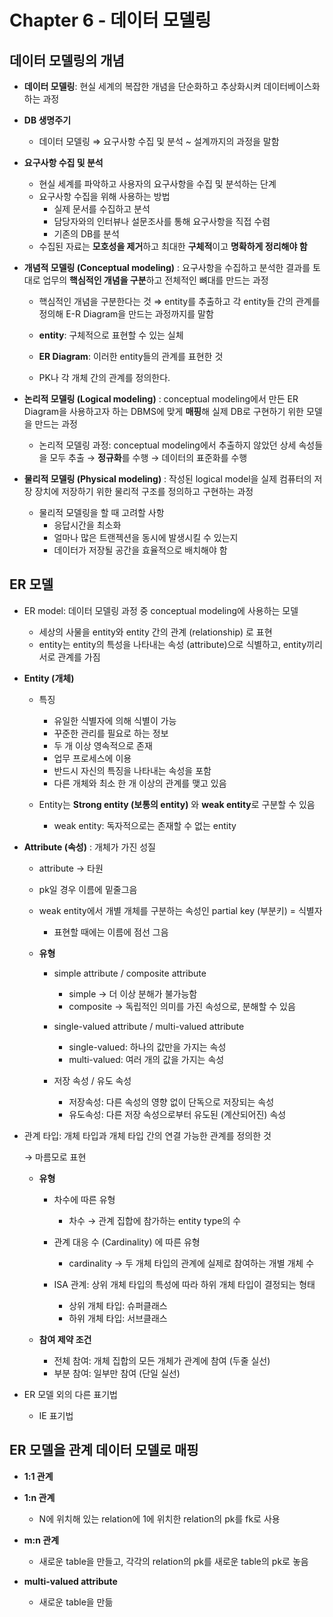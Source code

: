 # Chapter 6 - 데이터 모델링

## 데이터 모델링의 개념

- **데이터 모델링**: 현실 세계의 복잡한 개념을 단순화하고 추상화시켜 데이터베이스화 하는 과정

- **DB 생명주기**
    
    - 데이터 모델링 ⇒ 요구사항 수집 및 분석 ~ 설계까지의 과정을 말함
    
- **요구사항 수집 및 분석**
    - 현실 세계를 파악하고 사용자의 요구사항을 수집 및 분석하는 단계
    - 요구사항 수집을 위해 사용하는 방법
        - 실제 문서를 수집하고 분석
        - 담당자와의 인터뷰나 설문조사를 통해 요구사항을 직접 수렴
        - 기존의 DB를 분석
    - 수집된 자료는 **모호성을 제거**하고 최대한 **구체적**이고 **명확하게 정리해야 함**

- **개념적 모델링 (Conceptual modeling)**
: 요구사항을 수집하고 분석한 결과를 토대로 업무의 **핵심적인 개념을 구분**하고 전체적인 뼈대를 만드는 과정
    - 핵심적인 개념을 구분한다는 것 ⇒ entity를 추출하고 각 entity들 간의 관계를 정의해 E-R Diagram을 만드는 과정까지를 말함
    - **entity**: 구체적으로 표현할 수 있는 실체
    - **ER Diagram**: 이러한 entity들의 관계를 표현한 것
    
    - PK나 각 개체 간의 관계를 정의한다.
    
- **논리적 모델링 (Logical modeling)**
: conceptual modeling에서 만든 ER Diagram을 사용하고자 하는 DBMS에 맞게 **매핑**해 실제 DB로 구현하기 위한 모델을 만드는 과정
    
    - 논리적 모델링 과정: conceptual modeling에서 추출하지 않았던 상세 속성들을 모두 추출 → **정규화**를 수행 → 데이터의 표준화를 수행
    
- **물리적 모델링 (Physical modeling)**
: 작성된 logical model을 실제 컴퓨터의 저장 장치에 저장하기 위한 물리적 구조를 정의하고 구현하는 과정
    
    - 물리적 모델링을 할 때 고려할 사항
        - 응답시간을 최소화
        - 얼마나 많은 트랜젝션을 동시에 발생시킬 수 있는지
        - 데이터가 저장될 공간을 효율적으로 배치해야 함
    

## ER 모델

- ER model: 데이터 모델링 과정 중 conceptual modeling에 사용하는 모델
    - 세상의 사물을 entity와 entity 간의 관계 (relationship) 로 표현
    - entity는 entity의 특성을 나타내는 속성 (attribute)으로 식별하고, entity끼리 서로 관계를 가짐

- **Entity (개체)**
    - 특징
        - 유일한 식별자에 의해 식별이 가능
        - 꾸준한 관리를 필요로 하는 정보
        - 두 개 이상 영속적으로 존재
        - 업무 프로세스에 이용
        - 반드시 자신의 특징을 나타내는 속성을 포함
        - 다른 개체와 최소 한 개 이상의 관계를 맺고 있음
        
    - Entity는 **Strong entity (보통의 entity)** 와 **weak entity**로 구분할 수 있음
        - weak entity: 독자적으로는 존재할 수 없는 entity

- **Attribute (속성)**
: 개체가 가진 성질
    
    - attribute → 타원
    - pk일 경우 이름에 밑줄그음
    
    - weak entity에서 개별 개체를 구분하는 속성인 partial key (부분키) = 식별자
        - 표현할 때에는 이름에 점선 그음
        
    
    - **유형**
        - simple attribute / composite attribute
            - simple → 더 이상 분해가 불가능함
            - composite → 독립적인 의미를 가진 속성으로, 분해할 수 있음
            
        - single-valued attribute / multi-valued attribute
            - single-valued: 하나의 값만을 가지는 속성
            - multi-valued: 여러 개의 값을 가지는 속성
            
        - 저장 속성 / 유도 속성
            - 저장속성: 다른 속성의 영향 없이 단독으로 저장되는 속성
            - 유도속성: 다른 저장 속성으로부터 유도된 (계산되어진) 속성
            
    
- 관계 타입: 개체 타입과 개체 타입 간의 연결 가능한 관계를 정의한 것
    
    → 마름모로 표현
    
    - **유형**
        - 차수에 따른 유형
            - 차수 → 관계 집합에 참가하는 entity type의 수
            
        
        - 관계 대응 수 (Cardinality) 에 따른 유형
            - cardinality → 두 개체 타입의 관계에 실제로 참여하는 개별 개체 수
            
        - ISA 관계: 상위 개체 타입의 특성에 따라 하위 개체 타입이 결정되는 형태
            - 상위 개체 타입: 슈퍼클래스
            - 하위 개체 타입: 서브클래스
            
    - **참여 제약 조건**
        - 전체 참여: 개체 집합의 모든 개체가 관계에 참여 (두줄 실선)
        - 부분 참여: 일부만 참여 (단일 실선)

- ER 모델 외의 다른 표기법
    - IE 표기법
    

## ER 모델을 관계 데이터 모델로 매핑

- **1:1 관계**

- **1:n 관계**
    - N에 위치해 있는 relation에 1에 위치한 relation의 pk를 fk로 사용

- **m:n 관계**
    - 새로운 table을 만들고, 각각의 relation의 pk를 새로운 table의 pk로 놓음

- **multi-valued attribute**
    - 새로운 table을 만듦